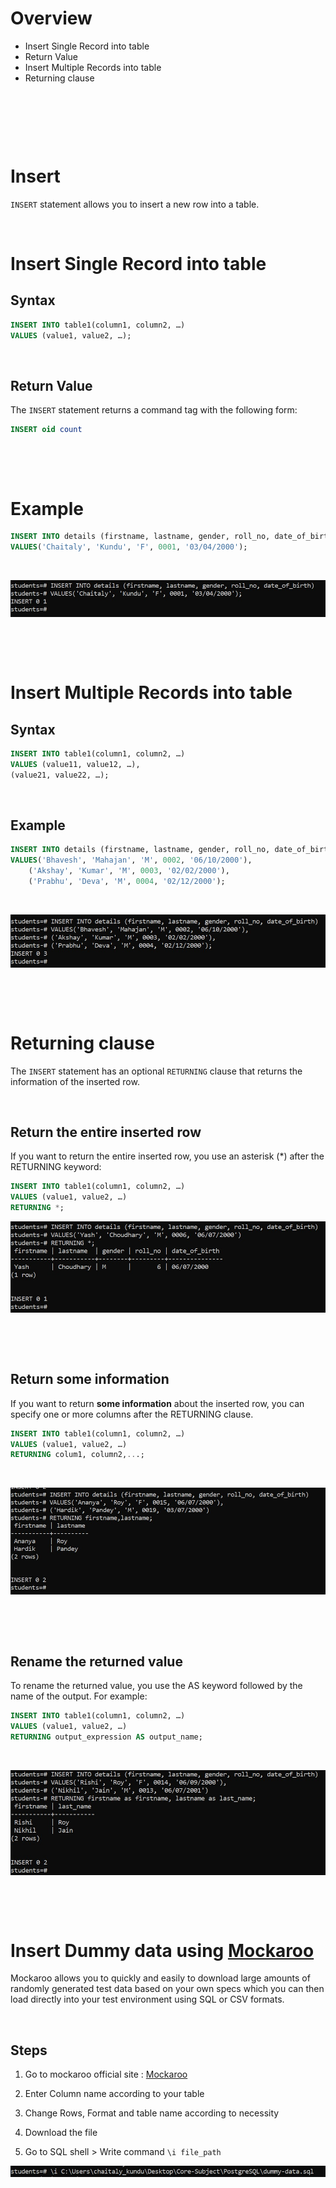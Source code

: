 # Overview

- Insert Single Record into table
- Return Value
- Insert Multiple Records into table
- Returning clause

&nbsp;

&nbsp;

&nbsp;

# Insert

`INSERT` statement allows you to insert a new row into a table.

&nbsp;

# Insert Single Record into table

## Syntax

```sql
INSERT INTO table1(column1, column2, …)
VALUES (value1, value2, …);
```

&nbsp;

## Return Value

The `INSERT` statement returns a command tag with the following form:

```sql
INSERT oid count
```

&nbsp;

&nbsp;

# Example

```sql
INSERT INTO details (firstname, lastname, gender, roll_no, date_of_birth)
VALUES('Chaitaly', 'Kundu', 'F', 0001, '03/04/2000');
```

&nbsp;

<img src="./assets/Insert/insert-single-record.jpg">

&nbsp;

&nbsp;

# Insert Multiple Records into table

## Syntax

```sql
INSERT INTO table1(column1, column2, …)
VALUES (value11, value12, …),
(value21, value22, …);

```

&nbsp;

## Example

```sql
INSERT INTO details (firstname, lastname, gender, roll_no, date_of_birth)
VALUES('Bhavesh', 'Mahajan', 'M', 0002, '06/10/2000'),
    ('Akshay', 'Kumar', 'M', 0003, '02/02/2000'),
    ('Prabhu', 'Deva', 'M', 0004, '02/12/2000');
```

&nbsp;

<img src="./assets/Insert/insert-multiple-records.jpg">

&nbsp;

&nbsp;

# Returning clause

The `INSERT` statement has an optional `RETURNING` clause that returns the information of the inserted row.

&nbsp;

## Return the entire inserted row

If you want to return the entire inserted row, you use an asterisk (\*) after the RETURNING keyword:

```sql
INSERT INTO table1(column1, column2, …)
VALUES (value1, value2, …)
RETURNING *;
```

<img src="./assets/Insert/returning-clause.jpg">

&nbsp;

&nbsp;

## Return some information

If you want to return **some information** about the inserted row, you can specify one or more columns after the RETURNING clause.

```sql
INSERT INTO table1(column1, column2, …)
VALUES (value1, value2, …)
RETURNING colum1, column2,...;
```

&nbsp;

<img src="./assets/Insert/multiple-returning-clause.jpg">

&nbsp;

&nbsp;

## Rename the returned value

To rename the returned value, you use the AS keyword followed by the name of the output. For example:

```sql
INSERT INTO table1(column1, column2, …)
VALUES (value1, value2, …)
RETURNING output_expression AS output_name;
```

&nbsp;

<img src="./assets/Insert/change-column-name-in-returning-value.jpg">

&nbsp;

&nbsp;

# Insert Dummy data using [Mockaroo](https://www.mockaroo.com/)

Mockaroo allows you to quickly and easily to download large amounts of randomly generated test data based on your own specs which you can then load directly into your test environment using SQL or CSV formats.

&nbsp;

## Steps

1. Go to mockaroo official site : [Mockaroo](https://www.mockaroo.com/)

2. Enter Column name according to your table

3. Change Rows, Format and table name according to necessity

4. Download the file

5. Go to SQL shell > Write command `\i file_path`

<img src="./assets/Insert/insert-from-filepath.jpg">

&nbsp;
